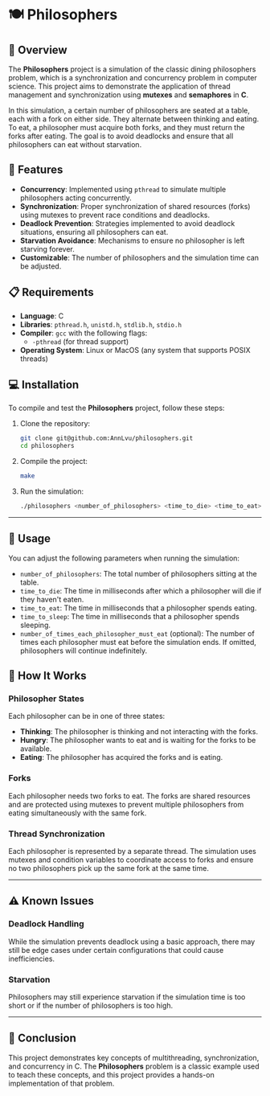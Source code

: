  # 🍽️ Philosophers

## 🌟 Overview

The **Philosophers** project is a simulation of the classic dining philosophers problem, which is a synchronization and concurrency problem in computer science. This project aims to demonstrate the application of thread management and synchronization using **mutexes** and **semaphores** in **C**.

In this simulation, a certain number of philosophers are seated at a table, each with a fork on either side. They alternate between thinking and eating. To eat, a philosopher must acquire both forks, and they must return the forks after eating. The goal is to avoid deadlocks and ensure that all philosophers can eat without starvation.

## 🚀 Features

- **Concurrency**: Implemented using `pthread` to simulate multiple philosophers acting concurrently.
- **Synchronization**: Proper synchronization of shared resources (forks) using mutexes to prevent race conditions and deadlocks.
- **Deadlock Prevention**: Strategies implemented to avoid deadlock situations, ensuring all philosophers can eat.
- **Starvation Avoidance**: Mechanisms to ensure no philosopher is left starving forever.
- **Customizable**: The number of philosophers and the simulation time can be adjusted.

## 📋 Requirements

- **Language**: C
- **Libraries**: `pthread.h`, `unistd.h`, `stdlib.h`, `stdio.h`
- **Compiler**: `gcc` with the following flags:
  - `-pthread` (for thread support)
- **Operating System**: Linux or MacOS (any system that supports POSIX threads)

## 💻 Installation

To compile and test the **Philosophers** project, follow these steps:

1. Clone the repository:
   ```bash   
   git clone git@github.com:AnnLvu/philosophers.git
   cd philosophers
   ```   

2. Compile the project:
   ```bash   
   make
   ```   

3. Run the simulation:
   ```bash   
   ./philosophers <number_of_philosophers> <time_to_die> <time_to_eat> <time_to_sleep> [optional: <number_of_times_each_philosopher_must_eat>]
   ```  

---

## 🚨 Usage

You can adjust the following parameters when running the simulation:

- `number_of_philosophers`: The total number of philosophers sitting at the table.
- `time_to_die`: The time in milliseconds after which a philosopher will die if they haven't eaten.
- `time_to_eat`: The time in milliseconds that a philosopher spends eating.
- `time_to_sleep`: The time in milliseconds that a philosopher spends sleeping.
- `number_of_times_each_philosopher_must_eat` (optional): The number of times each philosopher must eat before the simulation ends. If omitted, philosophers will continue indefinitely.

## 🧠 How It Works

### Philosopher States
Each philosopher can be in one of three states:

- **Thinking**: The philosopher is thinking and not interacting with the forks.
- **Hungry**: The philosopher wants to eat and is waiting for the forks to be available.
- **Eating**: The philosopher has acquired the forks and is eating.

### Forks
Each philosopher needs two forks to eat. The forks are shared resources and are protected using mutexes to prevent multiple philosophers from eating simultaneously with the same fork.

### Thread Synchronization
Each philosopher is represented by a separate thread. The simulation uses mutexes and condition variables to coordinate access to forks and ensure no two philosophers pick up the same fork at the same time.

---

## ⚠️ Known Issues

### Deadlock Handling
While the simulation prevents deadlock using a basic approach, there may still be edge cases under certain configurations that could cause inefficiencies.

### Starvation
Philosophers may still experience starvation if the simulation time is too short or if the number of philosophers is too high.

---

## 🎯 Conclusion
This project demonstrates key concepts of multithreading, synchronization, and concurrency in C. The **Philosophers** problem is a classic example used to teach these concepts, and this project provides a hands-on implementation of that problem.
